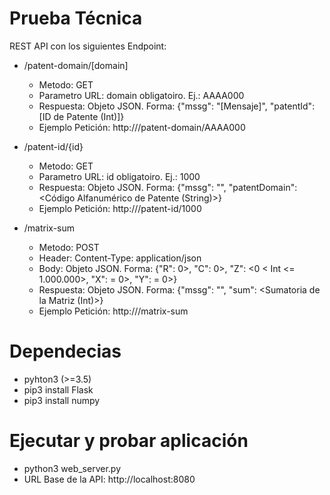 # Prueba Técnica
REST API con los siguientes Endpoint:
+ /patent-domain/[domain]
  + Metodo: GET
  + Parametro URL: domain obligatoiro. Ej.: AAAA000
  + Respuesta: Objeto JSON. Forma: {"mssg": "[Mensaje]", "patentId": [ID de Patente (Int)]}
  + Ejemplo Petición: http://<URL Base API>/patent-domain/AAAA000

+ /patent-id/{id}
  + Metodo: GET
  + Parametro URL: id obligatoiro. Ej.: 1000
  + Respuesta: Objeto JSON. Forma: {"mssg": "<Mensaje>", "patentDomain": <Código Alfanumérico de Patente (String)>}
  + Ejemplo Petición: http://<URL Base API>/patent-id/1000
  
+ /matrix-sum
  + Metodo: POST
  + Header: Content-Type:  application/json
  + Body: Objeto JSON. Forma: {"R": <Int > 0>, "C": <Int > 0>, "Z": <0 < Int <= 1.000.000>, "X": <Int >= 0>, "Y": <Int >= 0>}
  + Respuesta: Objeto JSON. Forma: {"mssg": "<Mensaje>", "sum": <Sumatoria de la Matriz (Int)>}
  + Ejemplo Petición: http://<URL Base API>/matrix-sum

# Dependecias
+ pyhton3 (>=3.5)
+ pip3 install Flask
+ pip3 install numpy

# Ejecutar y probar aplicación
+ python3 web_server.py
+ URL Base de la API: http://localhost:8080
